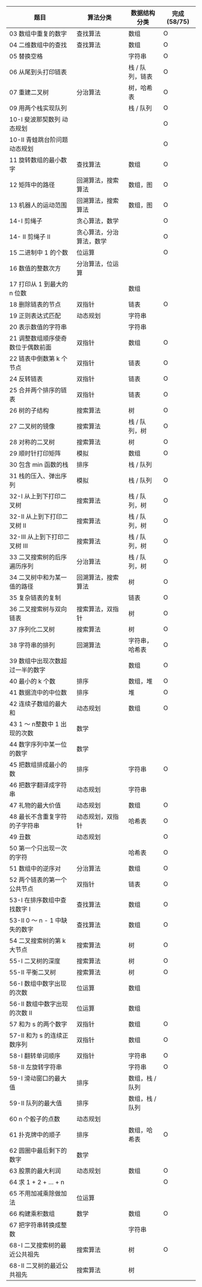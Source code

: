 题目  |	算法分类 |	数据结构分类| 完成(58/75)
-----|-----|-----|-----
03 数组中重复的数字 	| 查找算法 |	数组 |O
04 二维数组中的查找 	| 查找算法 |	数组 |O
05 替换空格 		|  | 字符串 |O
06 从尾到头打印链表 		||栈 / 队列，链表 |O
07 重建二叉树 	|分治算法 	|树，哈希表 |O
09 用两个栈实现队列 		||栈 / 队列 |O
10-I 斐波那契数列 	动态规划|| 	|O
10-II 青蛙跳台阶问题 	动态规划|| 	|O
11 旋转数组的最小数字 |	查找算法 |	数组 |O
12 矩阵中的路径 	|回溯算法，搜索算法 	|数组，图 |O
13 机器人的运动范围 	|回溯算法，搜索算法 	|数组，图 |O
14-I 剪绳子 	|贪心算法，数学| 	|O
14- II 剪绳子 II 	|贪心算法，分治算法，数学 	| |O
15 二进制中 1 的个数 	|位运算 	| |O
16 数值的整数次方 	|分治算法，位运算 |	
17 打印从 1 到最大的 n 位数 ||		数组
18 删除链表的节点 	|双指针 |	链表 |O
19 正则表达式匹配 	|动态规划 |	字符串
20 表示数值的字符串 	||	字符串
21 调整数组顺序使奇数位于偶数前面 	|双指针| 	数组  |O
22 链表中倒数第 k 个节点 	|双指针 	|链表 |O
24 反转链表 	|双指针 	|链表 |O
25 合并两个排序的链表 	|双指针 	|链表 |O
26 树的子结构 	|搜索算法 |	树 |O
27 二叉树的镜像 	|搜索算法 	|栈 / 队列，树 |O
28 对称的二叉树 	|搜索算法 |	树 |O
29 顺时针打印矩阵 	|模拟 |	数组 |O
30 包含 min 函数的栈 	|排序 |	栈 / 队列
31 栈的压入、弹出序列 |	模拟 |	栈 / 队列 |O
32-I 从上到下打印二叉树 	|搜索算法 |	栈 / 队列，树 |O
32-II 从上到下打印二叉树 II 	|搜索算法 |	栈 / 队列，树 |O
32-III 从上到下打印二叉树 III |	搜索算法 	|栈 / 队列，树 |O
33 二叉搜索树的后序遍历序列 	|分治算法 	|栈 / 队列，树 |O
34 二叉树中和为某一值的路径 	|回溯算法，搜索算法 	|树 |O
35 复杂链表的复制 		||链表 |O
36 二叉搜索树与双向链表 	|搜索算法，双指针| 	树 |O
37 序列化二叉树 	|搜索算法| 	树 |O
38 字符串的排列 	|回溯算法 |	字符串，哈希表 |O
39 数组中出现次数超过一半的数字 ||		数组 |O
40 最小的 k 个数 	|排序 |	数组，堆 |O
41 数据流中的中位数 	|排序 |	堆 |O
42 连续子数组的最大和 	|动态规划| 	数组 |O
43 1 ～ n整数中 1 出现的次数 |	数学 	|
44 数字序列中某一位的数字 	|数学 	|
45 把数组排成最小的数 |	排序 	|字符串 |O
46 把数字翻译成字符串 |	动态规划 	|字符串
47 礼物的最大价值 	|动态规划 |	数组 |O
48 最长不含重复字符的子字符串 |	动态规划，双指针 |	哈希表 |O
49 丑数 	|动态规划 	| |O
50 第一个只出现一次的字符 	||	哈希表 |O
51 数组中的逆序对 	|分治算法 |	数组 |O
52 两个链表的第一个公共节点 	|双指针 	|链表 |O
53-I 在排序数组中查找数字 I 	|查找算法 |	数组 |O
53-II 0 ～ n - 1 中缺失的数字 |	查找算法 |	数组 |O
54 二叉搜索树的第 k 大节点 |	搜索算法 |	树 |O
55-I 二叉树的深度 |	搜索算法 	|树 |O
55-II 平衡二叉树 	|搜索算法 |	树 |O
56-I 数组中数字出现的次数 |	位运算 |	数组
56-II 数组中数字出现的次数 II |	位运算 |	数组
57 和为 s 的两个数字 	|双指针 |	数组 |O
57-II 和为 s 的连续正数序列 |	双指针 |	数组|O
58-I 翻转单词顺序 |	双指针 |	字符串 |O
58-II 左旋转字符串 	|	|字符串 |O
59-I 滑动窗口的最大值 |	排序 |	数组，栈 / 队列
59-II 队列的最大值 |	排序 |	数组，栈 / 队列
60 n 个骰子的点数 |	动态规划 |	
61 扑克牌中的顺子 |	排序 |	数组，哈希表 |O
62 圆圈中最后剩下的数字 |	数学 	|
63 股票的最大利润 |	动态规划 |	数组 |O
64 求 1 + 2 + … + n 		| | |O
65 不用加减乘除做加法 |	位运算 	|
66 构建乘积数组 |	数学 |	数组|O
67 把字符串转换成整数 		||字符串
68-I 二叉搜索树的最近公共祖先 |	搜索算法 |	树 |O
68-II 二叉树的最近公共祖先 |	搜索算法 |	树

